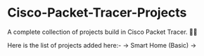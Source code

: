 # Cisco-Packet-Tracer-Projects
A complete collection of projects build in Cisco Packet Tracer. 🚨🚨

Here is the list of projects added here:-
-> Smart Home (Basic)
->

